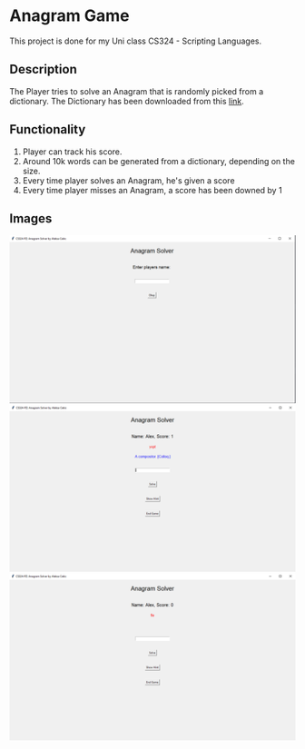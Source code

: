 # Anagram Game

This project is done for my Uni class CS324 - Scripting Languages.

## Description

The Player tries to solve an Anagram that is randomly picked from a dictionary.
The Dictionary has been downloaded from this [link](https://github.com/matthewreagan/WebstersEnglishDictionary).

## Functionality

1. Player can track his score.
2. Around 10k words can be generated from a dictionary, depending on the size.
3. Every time player solves an Anagram, he's given a score
4. Every time player misses an Anagram, a score has been downed by 1

## Images

![](docs/ss3.png)
![](docs/ss2.png)
![](docs/ss1.png)
   
